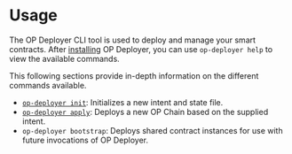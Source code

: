 # Usage

The OP Deployer CLI tool is used to deploy and manage your smart contracts. After [installing][installation] OP
Deployer, you can use `op-deployer help` to view the available commands.

[installation]: installation.md

This following sections provide in-depth information on the different commands available.

- [`op-deployer init`][init]: Initializes a new intent and state file.
- [`op-deployer apply`][apply]: Deploys a new OP Chain based on the supplied intent.
- `op-deployer bootstrap`: Deploys shared contract instances for use with future invocations of OP Deployer.

[init]: init.md
[apply]: apply.md